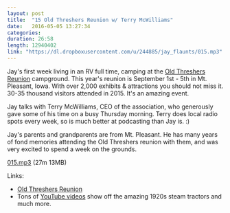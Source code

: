 ```yaml
---
layout: post
title:  "15 Old Threshers Reunion w/ Terry McWilliams"
date:   2016-05-05 13:27:34
categories: 
duration: 26:58
length: 12940402
link: "https://dl.dropboxusercontent.com/u/244885/jay_flaunts/015.mp3"
---
```


Jay's first week living in an RV full time, camping at the
[Old Threshers Reunion](http://oldthreshers.com/) campground. This
year's reunion is September 1st - 5th in Mt. Pleasant, Iowa. 
With over 2,000 exhibits & attractions you should not miss it. 
30-35 thousand visitors attended in 2015. It's an amazing event.

Jay talks with Terry McWilliams, CEO of the association, who generously 
gave some of his time on a busy Thursday morning. Terry does local radio
spots every week, so is much better at podcasting than Jay is.  :)

Jay's parents and grandparents are from Mt. Pleasant. 
He has many years of fond memories attending the Old Threshers reunion with them,
and was very excited to spend a week on the grounds. 

<a href="{{site.dropbox_url}}/015.mp3" target="_blank">015.mp3</a> (27m 13MB) 

Links:

* [Old Threshers Reunion](http://oldthreshers.com/)
* Tons of [YouTube videos](https://www.youtube.com/results?search_query=old+threshers) show off the amazing 1920s steam tractors and much more.

